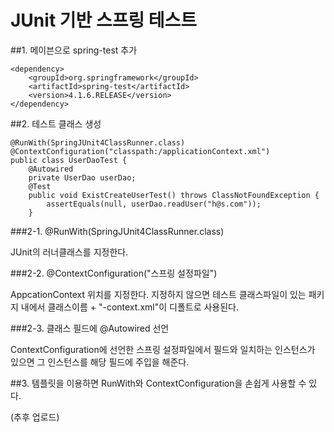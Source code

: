 # JUnit 기반 스프링 테스트

##1. 메이븐으로 spring-test 추가

```
<dependency>
    <groupId>org.springframework</groupId>
    <artifactId>spring-test</artifactId>
    <version>4.1.6.RELEASE</version>
</dependency>
```

##2. 테스트 클래스 생성

```
@RunWith(SpringJUnit4ClassRunner.class)
@ContextConfiguration("classpath:/applicationContext.xml")
public class UserDaoTest {
    @Autowired
    private UserDao userDao;
	@Test
	public void ExistCreateUserTest() throws ClassNotFoundException {
		assertEquals(null, userDao.readUser("h@s.com"));
	}
```

###2-1. @RunWith(SpringJUnit4ClassRunner.class)

JUnit의 러너클래스를 지정한다.

###2-2. @ContextConfiguration("스프링 설정파일")

AppcationContext 위치를 지정한다. 지정하지 않으면 테스트 클래스파일이 있는 패키지 내에서 클래스이름 + "-context.xml"이 디폴트로 사용된다.

###2-3. 클래스 필드에 @Autowired 선언

ContextConfiguration에 선언한 스프링 설정파일에서 필드와 일치하는 인스턴스가 있으면 그 인스턴스를 해당 필드에 주입을 해준다.    

##3. 템플릿을 이용하면 RunWith와 ContextConfiguration을 손쉽게 사용할 수 있다.

(추후 업로드)